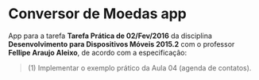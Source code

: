 # Conversor de Moedas app

App para a tarefa **Tarefa Prática de 02/Fev/2016** da disciplina **Desenvolvimento para Dispositivos Móveis 2015.2** com o professor **Fellipe Araujo Aleixo**, de acordo com a especificação:

> (1) Implementar o exemplo prático da Aula 04 (agenda de contatos).
